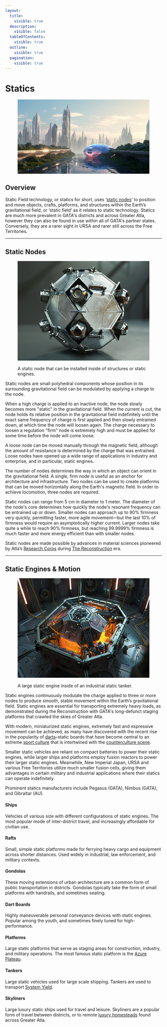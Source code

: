 ```yaml
---
layout:
  title:
    visible: true
  description:
    visible: false
  tableOfContents:
    visible: true
  outline:
    visible: true
  pagination:
    visible: true
---
```


# Statics

<figure><img src="../../.gitbook/assets/statics-0s8fg.png" alt=""><figcaption></figcaption></figure>

## Overview

Static Field technology, or statics for short, uses ‘[static nodes](statics.md#static-nodes)’ to position and move objects, crafts, platforms, and structures within the Earth’s gravitational field, or ‘static field’ as it relates to static technology. Statics are much more prevalent in GATA's districts and across Greater Atla, however they can also be found in use within all of GATA's partner states. Conversely, they are a rarer sight in URSA and rarer still across the Free Territories.

***

## **Static Nodes**

<figure><img src="../../.gitbook/assets/staticnodes.png" alt="" width="563"><figcaption><p>A static node that can be installed inside of structures or static engines.</p></figcaption></figure>

Static nodes are small polyhedral components whose position in its surrounding gravitational field can be modulated by applying a charge to the node.

When a high charge is applied to an inactive node, the node slowly becomes more "static" in the gravitational field. When the current is cut, the node holds its relative position in the gravitational field indefinitely until the exact same frequency of charge is first applied and then slowly entrained down, at which time the node will loosen again. The charge necessary to loosen a regulation "firm" node is extremely high and must be applied for some time before the node will come loose.

A loose node can be moved manually through the magnetic field, although the amount of resistance is determined by the charge that was entrained. Loose nodes have opened up a wide range of applications in industry and enterprise, and in particular, static engines.

The number of nodes determines the way in which an object can orient in the gravitational field. A single, firm node is useful as an anchor for architecture and infrastructure. Two nodes can be used to create platforms that can be moved horizontally along the Earth's magnetic field. In order to achieve locomotion, three nodes are required.

Static nodes can range from 5 cm in diameter to 1 meter. The diameter of the node's core determines how quickly the node's resonant frequency can be entrained up or down. Smaller nodes can approach up to 90% firmness very quickly, permitting faster, more agile movement—but the last 10% of firmness would require an asymptotically higher current. Larger nodes take quite a while to reach 90% firmness, but reaching 99.9999% firmness is much faster and more energy efficient than with smaller nodes.

Static nodes are made possible by advances in material sciences pioneered by Atla’s [Research Corps](../sol/institutions/the-research-corps.md) during [The Reconstruction](../history/the-reconstruction.md) era.

***

## **Static Engines & Motion**

<figure><img src="../../.gitbook/assets/staticengines.png" alt="" width="563"><figcaption><p>A large static engine inside of an industrial static tanker.</p></figcaption></figure>

Static engines continuously modulate the charge applied to three or more nodes to produce smooth, stable movement within the Earth’s gravitational field. Static engines are essential for transporting extremely heavy loads, as demonstrated during the Reconstruction with GATA's long-defunct staging platforms that crawled the skies of Greater Atla.

With modern, miniaturized static engines, extremely fast and expressive movement can be achieved, as many have discovered with the recent rise in the popularity of [darts](statics.md#dart-boards)–static boards that have become central to an extreme [sport culture](../gata/people-and-culture/sports.md) that is intertwined with the [counterculture scene](../gata/underground-scene/).

Smaller static vehicles are reliant on compact batteries to power their static engines, while larger ships and platforms employ fusion reactors to power their larger static engines. Meanwhile, New Imperial Japan, URSA and various Free Territories utilize much smaller fusion cells, giving them advantages in certain military and industrial applications where their statics can operate indefinitely.

Prominent statics manufacturers include Pegasus (GATA), Nimbus (GATA), and Gibraltar (AU).

#### Ships

Vehicles of various size with different configurations of static engines. The most popular mode of inter-district travel, and increasingly affordable for civilian use.

#### Rafts

Small, simple static platforms made for ferrying heavy cargo and equipment across shorter distances. Used widely in industrial, law enforcement, and military contexts.

#### Gondolas

These moving extensions of urban architecture are a common form of public transportation in districts. Gondolas typically take the form of small platforms with handrails, and sometimes seating.

#### Dart Boards

Highly maneuverable personal conveyance devices with static engines. Popular among the youth, and sometimes finely tuned for high-performance.

#### Platforms

Large static platforms that serve as staging areas for construction, industry, and military operations. The most famous static platform is the [Azure Plateau](../sol/key-locations/azure-plateau.md).

#### Tankers

Large static vehicles used for large scale shipping. Tankers are used to transport [System Yield](../gata/politics/yield.md).

#### Skyliners

Large luxury static ships used for travel and leisure. Skyliners are a popular form of travel between districts, or to remote [luxury homesteads](../gata/politics/homesteads.md#luxury-homesteads) found across Greater Atla.
